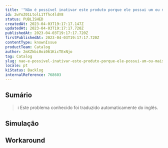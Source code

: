 ```yaml
---
title: '"Não é possível inativar este produto porque ele possui um ou mais skus ativos." does not automatically translate on the Product admin'
id: 2wYoZ01LtolL1Tfhc4ldV8
status: PUBLISHED
createdAt: 2023-04-03T19:17:17.147Z
updatedAt: 2023-04-03T19:17:17.720Z
publishedAt: 2023-04-03T19:17:17.720Z
firstPublishedAt: 2023-04-03T19:17:17.720Z
contentType: knownIssue
productTeam: Catalog
author: 2mXZkbi0oi061KicTExNjo
tag: Catalog
slug: nao-e-possivel-inativar-este-produto-porque-ele-possui-um-ou-mais-skus-ativos-does-not-automatically-translate-on-the-product-admin
locale: pt
kiStatus: Backlog
internalReference: 768603
---
```


## Sumário

>ℹ️ Este problema conhecido foi traduzido automaticamente do inglês.



## Simulação



## Workaround



